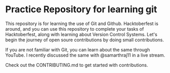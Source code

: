 # Practice Repository for learning git

This repository is for learning the use of Git and Github. Hacktoberfest is around, and you can use this repository to complete your tasks of Hacktoberfest, along with learning about Version Control Systems. Let's begin the journey of open soure contributions by doing small contributions.

If you are not familiar with Git, you can learn about the same through YouTube. I recently discussed the same with @samarthraj11 in a live stream. [](https://www.youtube.com/watch?v=-OFkVygsD9w)

Check out the CONTRIBUTING.md to get started with contributions.
